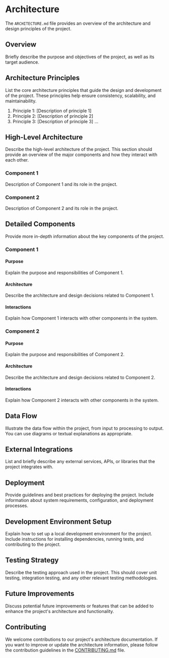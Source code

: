 # Architecture

The `ARCHITECTURE.md` file provides an overview of the architecture and design principles of the project.

## Overview

Briefly describe the purpose and objectives of the project, as well as its target audience.

## Architecture Principles

List the core architecture principles that guide the design and development of the project. These principles help ensure consistency, scalability, and maintainability.

1. Principle 1: [Description of principle 1]
2. Principle 2: [Description of principle 2]
3. Principle 3: [Description of principle 3]
   ...

## High-Level Architecture

Describe the high-level architecture of the project. This section should provide an overview of the major components and how they interact with each other.

### Component 1

Description of Component 1 and its role in the project.

### Component 2

Description of Component 2 and its role in the project.

## Detailed Components

Provide more in-depth information about the key components of the project.

### Component 1

#### Purpose

Explain the purpose and responsibilities of Component 1.

#### Architecture

Describe the architecture and design decisions related to Component 1.

#### Interactions

Explain how Component 1 interacts with other components in the system.

### Component 2

#### Purpose

Explain the purpose and responsibilities of Component 2.

#### Architecture

Describe the architecture and design decisions related to Component 2.

#### Interactions

Explain how Component 2 interacts with other components in the system.

## Data Flow

Illustrate the data flow within the project, from input to processing to output. You can use diagrams or textual explanations as appropriate.

## External Integrations

List and briefly describe any external services, APIs, or libraries that the project integrates with.

## Deployment

Provide guidelines and best practices for deploying the project. Include information about system requirements, configuration, and deployment processes.

## Development Environment Setup

Explain how to set up a local development environment for the project. Include instructions for installing dependencies, running tests, and contributing to the project.

## Testing Strategy

Describe the testing approach used in the project. This should cover unit testing, integration testing, and any other relevant testing methodologies.

## Future Improvements

Discuss potential future improvements or features that can be added to enhance the project's architecture and functionality.

## Contributing

We welcome contributions to our project's architecture documentation. If you want to improve or update the architecture information, please follow the contribution guidelines in the [CONTRIBUTING.md](link-to-contributing-file) file.
